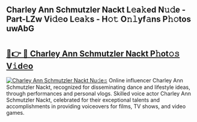 ## Charley Ann Schmutzler Nackt L𝚎a𝚔ed N𝚞𝚍e - Part-LZw Vi𝚍𝚎o L𝚎a𝚔s - H𝚘𝚝 O𝚗𝚕yf𝚊ns P𝚑𝚘tos uwAbG

# <h2><a href="http://kf1cnl.oniu.top/?m=Charley+Ann+Schmutzler+Nackt">🔗👉 🔴 Charley Ann Schmutzler Nackt P𝚑ot𝚘𝚜 V𝚒d𝚎o</a></h2>

[![Charley Ann Schmutzler Nackt Nu𝚍e𝚜](https://i.imgur.com/0qMVB7G.gif)](http://kf1cnl.oniu.top/?m=Charley+Ann+Schmutzler+Nackt)
Online influencer Charley Ann Schmutzler Nackt, recognized for disseminating dance and lifestyle ideas, through performances and personal vlogs. Skilled voice actor Charley Ann Schmutzler Nackt, celebrated for their exceptional talents and accomplishments in providing voiceovers for films, TV shows, and video games.  
